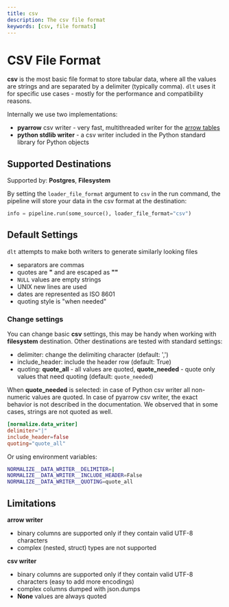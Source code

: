 ```yaml
---
title: csv
description: The csv file format
keywords: [csv, file formats]
---
```


# CSV File Format

**csv** is the most basic file format to store tabular data, where all the values are strings and are separated by a delimiter (typically comma).
`dlt` uses it for specific use cases - mostly for the performance and compatibility reasons.

Internally we use two implementations:
- **pyarrow** csv writer - very fast, multithreaded writer for the [arrow tables](../verified-sources/arrow-pandas.md)
- **python stdlib writer** - a csv writer included in the Python standard library for Python objects


## Supported Destinations

Supported by: **Postgres**, **Filesystem**

By setting the `loader_file_format` argument to `csv` in the run command, the pipeline will store your data in the csv format at the destination:

```py
info = pipeline.run(some_source(), loader_file_format="csv")
```

## Default Settings
`dlt` attempts to make both writers to generate similarly looking files
* separators are commas
* quotes are **"** and are escaped as **""**
* `NULL` values are empty strings
* UNIX new lines are used
* dates are represented as ISO 8601
* quoting style is "when needed"

### Change settings
You can change basic **csv** settings, this may be handy when working with **filesystem** destination. Other destinations are tested
with standard settings:

* delimiter: change the delimiting character (default: ',')
* include_header: include the header row (default: True)
* quoting: **quote_all** - all values are quoted, **quote_needed** - quote only values that need quoting (default: `quote_needed`)

When **quote_needed** is selected: in case of Python csv writer all non-numeric values are quoted. In case of pyarrow csv writer, the exact behavior is not described in the documentation. We observed that in some cases, strings are not quoted as well.


```toml
[normalize.data_writer]
delimiter="|"
include_header=false
quoting="quote_all"
```

Or using environment variables:

```sh
NORMALIZE__DATA_WRITER__DELIMITER=|
NORMALIZE__DATA_WRITER__INCLUDE_HEADER=False
NORMALIZE__DATA_WRITER__QUOTING=quote_all
```

## Limitations
**arrow writer**

* binary columns are supported only if they contain valid UTF-8 characters
* complex (nested, struct) types are not supported

**csv writer**
* binary columns are supported only if they contain valid UTF-8 characters (easy to add more encodings)
* complex columns dumped with json.dumps
* **None** values are always quoted
